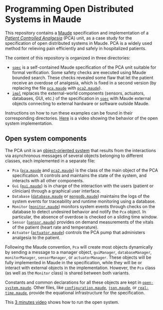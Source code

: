 Programming Open Distributed Systems in Maude
=============================================

This repository contains a [Maude](https://maude.cs.illinois.edu) specification and implementation of a [*Patient Controlled Analgesia*](https://en.wikipedia.org/wiki/Patient-controlled_analgesia) (PCA) unit, as a case study for the specification of open distributed systems in Maude. PCA is a widely used method for relieving pain efficiently and safely in hospitalized patients.


The content of this repository is organized in three directories:

* [`spec`](spec) is a self-contained Maude specification of the PCA unit suitable for formal verification. Some safety checks are executed using Maude bounded search. These checks revealed some flaw that let the patient receive an overdose of analgesia, which is fixed in a second version (by replacing the file [`pca.maude`](spec/pca.maude) with [`pca2.maude`](spec/pca2.maude)).
* [`impl`](impl) replaces the external-world components (sensors, actuators, databases, GUI, etc.) of the specification in [`spec`](spec) with Maude external objects connecting to external hardware or software outside Maude.

Instructions on how to run these examples can be found in their corresponding directories. [Here](https://youtu.be/6nHAEaIZ4JE) is a video showing the behavior of the open system implementation.


Open system components
----------------------

The PCA unit is an [object-oriented system](https://maude.lcc.uma.es/maude-manual/maude-manualch6.html) that results from the interactions via asynchronous messages of several objects belonging to different classes, each implemented in a separate file:

* `Pca` ([`pca.maude`](spec/pca.maude) and [`pca2.maude`](spec/pca2.maude)) is the class of the main object of the PCA specification. It controls and maintains the state of the system, and interacts with all other components.
* `Gui` ([`gui.maude`](spec/gui.maude)) is in charge of the interaction with the users (patient or clinician) through a graphical user interface.
* `Database` ([`database.maude`](spec/database.maude) or [`mongodb.maude`](impl/mongobd.maude)) maintains the logs of the system events for traceability and runtime monitoring using a database.
* `Monitor` ([`monitor.maude`](spec/monitor.maude)) monitors system events through checks on the database to detect undesired behavior and notify the `Pca` object. In particular, the absence of overdose is checked on a sliding time window.
* `Sensor` ([`sensor.maude`](spec/sensor.maude)) provides on demand measurements of the vitals of the patient (heart rate and temperature).
* `Actuator` ([`actuator.maude`](spec/actuator.maude)) controls the PCA pump that administers analgesia to the patient.

Following the Maude convention, `Pca` will create most objects dynamically by sending a message to a manager object, `guiManager`, `databaseManager`, `monitorManager`, `sensorManager`, or `actuatorManager`. These objects will be fully implemented in Maude in the specification, while they will be or interact with external objects in the implementation. However, the `Pca` class (as well as the `Monitor` class) is shared between both variants.

Constants and common declarations for all these objects are kept in [`open-system.maude`](spec/open-system.maude). Other files, like [`configuration.maude`](configuration.maude), [`json.maude`](json.maude), or [`real-time.maude`](real-time.maude), provide the equational infrastructure for the specification.

This [3 minutes video](https://youtu.be/6nHAEaIZ4JE) shows how to run the open system.

